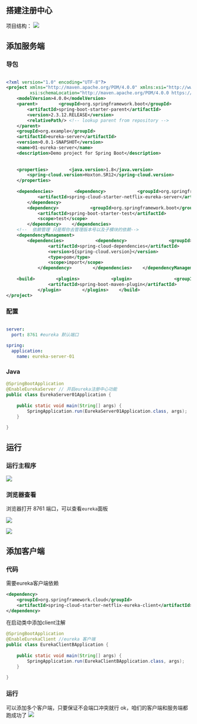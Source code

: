 
## 搭建注册中心

项目结构：
![](https://pic-1257412153.cos.ap-nanjing.myqcloud.com/images/images/2022/11/17/20221117170639-56beb8.png)

## 添加服务端

### 导包

```xml

<?xml version="1.0" encoding="UTF-8"?>  
<project xmlns="http://maven.apache.org/POM/4.0.0" xmlns:xsi="http://www.w3.org/2001/XMLSchema-instance"  
         xsi:schemaLocation="http://maven.apache.org/POM/4.0.0 https://maven.apache.org/xsd/maven-4.0.0.xsd">  
    <modelVersion>4.0.0</modelVersion>  
    <parent>        <groupId>org.springframework.boot</groupId>  
        <artifactId>spring-boot-starter-parent</artifactId>  
        <version>2.3.12.RELEASE</version>  
        <relativePath/> <!-- lookup parent from repository -->  
    </parent>  
    <groupId>org.example</groupId>  
    <artifactId>eureka-server</artifactId>  
    <version>0.0.1-SNAPSHOT</version>  
    <name>01-eureka-server</name>  
    <description>Demo project for Spring Boot</description>  
  
  
    <properties>        <java.version>1.8</java.version>  
        <spring-cloud.version>Hoxton.SR12</spring-cloud.version>  
    </properties>  
  
    <dependencies>        <dependency>            <groupId>org.springframework.cloud</groupId>  
            <artifactId>spring-cloud-starter-netflix-eureka-server</artifactId>  
        </dependency>  
        <dependency>            <groupId>org.springframework.boot</groupId>  
            <artifactId>spring-boot-starter-test</artifactId>  
            <scope>test</scope>  
        </dependency>    </dependencies>  
    <!--  依赖管理 只是帮你去管理版本号以及子模块的依赖-->  
    <dependencyManagement>  
        <dependencies>            <dependency>                <groupId>org.springframework.cloud</groupId>  
                <artifactId>spring-cloud-dependencies</artifactId>  
                <version>${spring-cloud.version}</version>  
                <type>pom</type>  
                <scope>import</scope>  
            </dependency>        </dependencies>    </dependencyManagement>  
  
    <build>        <plugins>            <plugin>                <groupId>org.springframework.boot</groupId>  
                <artifactId>spring-boot-maven-plugin</artifactId>  
            </plugin>        </plugins>    </build>  
</project>

```

### 配置

```yaml

server:  
  port: 8761 #eureka 默认端口  
  
spring:  
  application:  
    name: eureka-server-01

```

### Java

```java
@SpringBootApplication  
@EnableEurekaServer // 开启eureka注册中心功能  
public class EurekaServer01Application {  
  
    public static void main(String[] args) {  
        SpringApplication.run(EurekaServer01Application.class, args);  
    }  
  
}
```




## 运行

### 运行主程序
![](https://pic-1257412153.cos.ap-nanjing.myqcloud.com/images/images/2022/11/17/20221117172824-1b5db6.png)
### 浏览器查看

浏览器打开 8761 端口，可以查看`eureka`面板

![](https://pic-1257412153.cos.ap-nanjing.myqcloud.com/images/images/2022/11/17/20221117172958-2ed5fe.png)


![](https://pic-1257412153.cos.ap-nanjing.myqcloud.com/images/images/2022/11/17/20221117183858-df676a.png)

## 添加客户端

### 代码

需要eureka客户端依赖

```xml
<dependency>  
    <groupId>org.springframework.cloud</groupId>  
    <artifactId>spring-cloud-starter-netflix-eureka-client</artifactId>  
</dependency>
```

在启动类中添加client注解
```java
@SpringBootApplication  
@EnableEurekaClient //eureka 客户端  
public class EurekaClientBApplication {  
  
    public static void main(String[] args) {  
        SpringApplication.run(EurekaClientBApplication.class, args);  
    }  
  
}
```

### 运行
可以添加多个客户端，只要保证不会端口冲突就行
ok，咱们的客户端和服务端都跑成功了
![](https://pic-1257412153.cos.ap-nanjing.myqcloud.com/images/images/2022/11/17/20221117185402-e12b4a.png)

